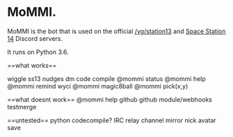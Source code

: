 # MoMMI.

MoMMI is the bot that is used on the official [/vg/station13](http://ss13.moe/) and [Space Station 14](http://space-wizards.github.io/) Discord servers.

It runs on Python 3.6.


==what works==

wiggle
ss13 nudges
dm code compile
@mommi status
@mommi help
@mommi remind
wyci
@mommi magic8ball
@mommi pick(x,y)



==what doesnt work==
@mommi help github
github module/webhooks
testmerge


==untested==
python codecompile?
IRC relay
channel mirror
nick
avatar
save
